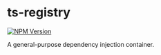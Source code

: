 # ts-registry

[![NPM Version](https://img.shields.io/npm/v/ts-registry.svg)](https://npmjs.com/package/ts-registry)

A general-purpose dependency injection container.
